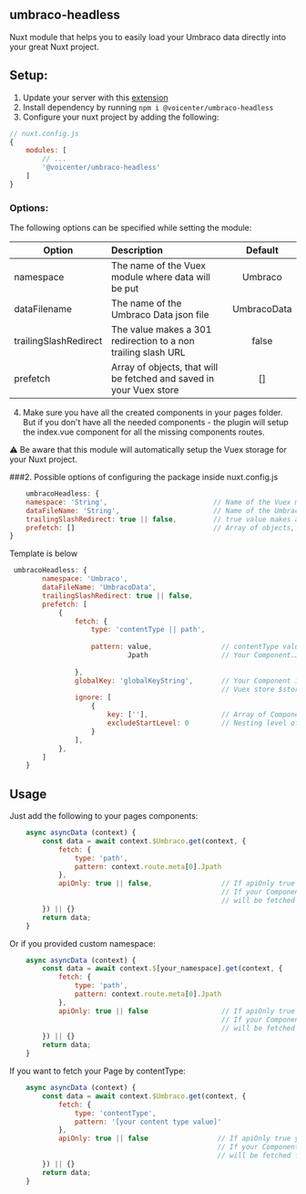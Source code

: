 
## umbraco-headless
Nuxt module that helps you to easily load your Umbraco data directly into your great Nuxt project.

## Setup:
1. Update your server with this [extension](https://github.com/voicenter/umbraco-headless-api)
2. Install dependency by running `npm i @voicenter/umbraco-headless`
3. Configure your nuxt project by adding the following:

```js
// nuxt.config.js
{
    modules: [
        // ...
        '@voicenter/umbraco-headless'
    ]
}
```
### Options:
The following options can be specified while setting the module:

|        Option             |                    Description                                         |   Default   |
|---------------------------|:-----------------------------------------------------------------------|:-----------:|
|       namespace           | The name of the Vuex module where data will be put                     |   Umbraco   |
|     dataFilename          | The name of the Umbraco Data json file                                 | UmbracoData |
|  trailingSlashRedirect    | The value makes a 301 redirection to a non trailing slash URL          |    false    |
|       prefetch            | Array of objects, that will be fetched and saved in your Vuex store    |      []     |

4. Make sure you have all the created components in your pages folder. But if you don't have all the needed components - the plugin will setup the index.vue component for all the missing components routes.

:warning: Be aware that this module will automatically setup the Vuex storage for your Nuxt project.

###2. Possible options of configuring the package inside nuxt.config.js
```js
    umbracoHeadless: {
    namespace: 'String',                          // Name of the Vuex module where data will be put
    dataFileName: 'String',                       // Name of the Umbraco Data json file
    trailingSlashRedirect: true || false,         // true value makes a 301 redirection to a non trailing slash URL,
    prefetch: []                                  // Array of objects, that will be fetched and saved in your Vuex Store, default []
}
```
Template is below
```js
 umbracoHeadless: {
        namespace: 'Umbraco',
        dataFileName: 'UmbracoData',
        trailingSlashRedirect: true || false,
        prefetch: [
            {
                fetch: {
                    type: 'contentType || path',
                    
                    pattern: value,                 // contentType value if your fetch.type === 'contentType'
                             Jpath                  // Your Component.Jpath if fetch.type === 'path'
                    
                },
                globalKey: 'globalKeyString',       // Your Component is available from
                                                    // Vuex store $store.getters['Umbraco/getGlobalDataByKey']('globalKeyString')
                ignore: [
                    {
                        key: [''],                  // Array of Component Fields that you need to ignore, their values will be null
                        excludeStartLevel: 0        // Nesting level of your Component Fields you want to ignore, their values will be null
                    }
                ],
            },
        ]
    }
```
## Usage
Just add the following to your pages components:

```js
    async asyncData (context) {
        const data = await context.$Umbraco.get(context, {
            fetch: {
                type: 'path',
                pattern: context.route.meta[0].Jpath
            },
            apiOnly: true || false,                 // If apiOnly true your page will be fetched from api
                                                    // If your Component is available in Vue store you set apiOnly false and your component
                                                    // will be fetched from your Vuex store
        }) || {}
        return data;
    }
```
Or if you provided custom namespace:
```js
    async asyncData (context) {
        const data = await context.$[your_namespace].get(context, {
            fetch: {
                type: 'path',
                pattern: context.route.meta[0].Jpath
            },
            apiOnly: true || false                  // If apiOnly true your page will be fetched from api
                                                    // If your Component is available in Vue store you set apiOnly false and your component
                                                    // will be fetched from your Vuex store
        }) || {}
        return data;
    }
```

If you want to fetch your Page by contentType:

```js
    async asyncData (context) {
        const data = await context.$Umbraco.get(context, {
            fetch: {
                type: 'contentType',
                pattern: '[your content type value]'
            },
            apiOnly: true || false                 // If apiOnly true your page will be fetched from api
                                                   // If your Component is available in Vue store you set apiOnly false and your component
                                                   // will be fetched from your Vuex store
        }) || {}
        return data;
    }
```